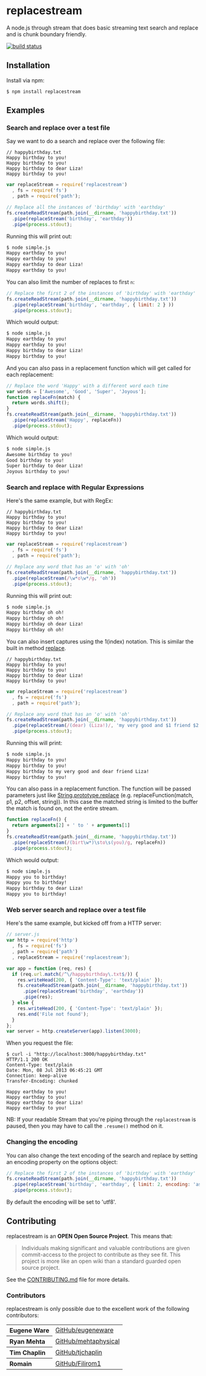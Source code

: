 # replacestream

A node.js through stream that does basic streaming text search and replace and
is chunk boundary friendly.

[![build status](https://secure.travis-ci.org/eugeneware/replacestream.png)](http://travis-ci.org/eugeneware/replacestream)

## Installation

Install via npm:

``` shell
$ npm install replacestream
```

## Examples

### Search and replace over a test file

Say we want to do a search and replace over the following file:

```
// happybirthday.txt
Happy birthday to you!
Happy birthday to you!
Happy birthday to dear Liza!
Happy birthday to you!
```

``` js
var replaceStream = require('replacestream')
  , fs = require('fs')
  , path = require('path');

// Replace all the instances of 'birthday' with 'earthday'
fs.createReadStream(path.join(__dirname, 'happybirthday.txt'))
  .pipe(replaceStream('birthday', 'earthday'))
  .pipe(process.stdout);
```

Running this will print out:

``` bash
$ node simple.js
Happy earthday to you!
Happy earthday to you!
Happy earthday to dear Liza!
Happy earthday to you!
```

You can also limit the number of replaces to first ```n```:

``` js
// Replace the first 2 of the instances of 'birthday' with 'earthday'
fs.createReadStream(path.join(__dirname, 'happybirthday.txt'))
  .pipe(replaceStream('birthday', 'earthday', { limit: 2 } ))
  .pipe(process.stdout);
```

Which would output:

``` bash
$ node simple.js
Happy earthday to you!
Happy earthday to you!
Happy birthday to dear Liza!
Happy birthday to you!
```

And you can also pass in a replacement function which will get called for each
replacement:

``` js
// Replace the word 'Happy' with a different word each time
var words = ['Awesome', 'Good', 'Super', 'Joyous'];
function replaceFn(match) {
  return words.shift();
}
fs.createReadStream(path.join(__dirname, 'happybirthday.txt'))
  .pipe(replaceStream('Happy', replaceFn))
  .pipe(process.stdout);
```

Which would output:

``` bash
$ node simple.js
Awesome birthday to you!
Good birthday to you!
Super birthday to dear Liza!
Joyous birthday to you!
```

### Search and replace with Regular Expressions

Here's the same example, but with RegEx:

```
// happybirthday.txt
Happy birthday to you!
Happy birthday to you!
Happy birthday to dear Liza!
Happy birthday to you!
```

``` js
var replaceStream = require('replacestream')
  , fs = require('fs')
  , path = require('path');

// Replace any word that has an 'o' with 'oh'
fs.createReadStream(path.join(__dirname, 'happybirthday.txt'))
  .pipe(replaceStream(/\w*o\w*/g, 'oh'))
  .pipe(process.stdout);
```

Running this will print out:

``` bash
$ node simple.js
Happy birthday oh oh!
Happy birthday oh oh!
Happy birthday oh dear Liza!
Happy birthday oh oh!
```

You can also insert captures using the $1 ($index) notation. This is similar the built in method [replace](https://developer.mozilla.org/en-US/docs/Web/JavaScript/Reference/Global_Objects/String/replace#Specifying_a_string_as_a_parameter).

```
// happybirthday.txt
Happy birthday to you!
Happy birthday to you!
Happy birthday to dear Liza!
Happy birthday to you!
```

``` js
var replaceStream = require('replacestream')
  , fs = require('fs')
  , path = require('path');

// Replace any word that has an 'o' with 'oh'
fs.createReadStream(path.join(__dirname, 'happybirthday.txt'))
  .pipe(replaceStream(/(dear) (Liza!)/, 'my very good and $1 friend $2'))
  .pipe(process.stdout);
```

Running this will print:

``` bash
$ node simple.js
Happy birthday to you!
Happy birthday to you!
Happy birthday to my very good and dear friend Liza!
Happy birthday to you!
```

You can also pass in a replacement function. The function will be passed parameters just like [String.prototype.replace](https://developer.mozilla.org/en-US/docs/Web/JavaScript/Reference/Global_Objects/String/replace) (e.g. replaceFunction(match, p1, p2, offset, string)). In this case the matched string is limited to the buffer the match is found on, not the entire stream.

``` js
function replaceFn() {
  return arguments[2] + ' to ' + arguments[1]
}
fs.createReadStream(path.join(__dirname, 'happybirthday.txt'))
  .pipe(replaceStream(/(birt\w*)\sto\s(you)/g, replaceFn))
  .pipe(process.stdout);
```

Which would output:

``` bash
$ node simple.js
Happy you to birthday!
Happy you to birthday!
Happy birthday to dear Liza!
Happy you to birthday!
```

### Web server search and replace over a test file

Here's the same example, but kicked off from a HTTP server:

``` js
// server.js
var http = require('http')
  , fs = require('fs')
  , path = require('path')
  , replaceStream = require('replacestream');

var app = function (req, res) {
  if (req.url.match(/^\/happybirthday\.txt$/)) {
    res.writeHead(200, { 'Content-Type': 'text/plain' });
    fs.createReadStream(path.join(__dirname, 'happybirthday.txt'))
      .pipe(replaceStream('birthday', 'earthday'))
      .pipe(res);
  } else {
    res.writeHead(200, { 'Content-Type': 'text/plain' });
    res.end('File not found');
  }
};
var server = http.createServer(app).listen(3000);
```

When you request the file:
```
$ curl -i "http://localhost:3000/happybirthday.txt"
HTTP/1.1 200 OK
Content-Type: text/plain
Date: Mon, 08 Jul 2013 06:45:21 GMT
Connection: keep-alive
Transfer-Encoding: chunked

Happy earthday to you!
Happy earthday to you!
Happy earthday to dear Liza!
Happy earthday to you!
```

NB: If your readable Stream that you're piping through the `replacestream` is
paused, then you may have to call the `.resume()` method on it.

### Changing the encoding

You can also change the text encoding of the search and replace by setting an
encoding property on the options object:

``` js
// Replace the first 2 of the instances of 'birthday' with 'earthday'
fs.createReadStream(path.join(__dirname, 'happybirthday.txt'))
  .pipe(replaceStream('birthday', 'earthday', { limit: 2, encoding: 'ascii' } ))
  .pipe(process.stdout);
```

By default the encoding will be set to 'utf8'.

## Contributing

replacestream is an **OPEN Open Source Project**. This means that:

> Individuals making significant and valuable contributions are given commit-access to the project to contribute as they see fit. This project is more like an open wiki than a standard guarded open source project.

See the [CONTRIBUTING.md](https://github.com/eugeneware/replacestream/blob/master/CONTRIBUTING.md) file for more details.

### Contributors

replacestream is only possible due to the excellent work of the following contributors:

<table><tbody>
<tr><th align="left">Eugene Ware</th><td><a href="https://github.com/eugeneware">GitHub/eugeneware</a></td></tr>
<tr><th align="left">Ryan Mehta</th><td><a href="https://github.com/mehtaphysical">GitHub/mehtaphysical</a></td></tr>
<tr><th align="left">Tim Chaplin</th><td><a href="https://github.com/tjchaplin">GitHub/tjchaplin</a></td></tr>
<tr><th align="left">Romain</th><td><a href="https://github.com/Filirom1">GitHub/Filirom1</a></td></tr>
</tbody></table>

